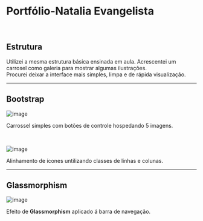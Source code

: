 # Portfólio-Natalia Evangelista
<br>

## Estrutura

Utilizei a mesma estrutura básica ensinada em aula. Acrescentei um carrosel como galeria para mostrar algumas ilustrações.<br> Procurei deixar a interface mais simples, limpa e de rápida visualização.

<hr>

## Bootstrap

![image](https://user-images.githubusercontent.com/108765760/221057055-04ff48bd-1c91-4436-9181-6bd2cc13c395.png)
<p>Carrossel simples com botões de controle hospedando 5 imagens.</p>

<br>

![image](https://user-images.githubusercontent.com/108765760/221057370-fbc6307a-49c1-4262-aec9-6f98267bea77.png)
<p>Alinhamento de ícones untilizando classes de linhas e colunas.</p>

<hr>

## Glassmorphism

![image](https://user-images.githubusercontent.com/108765760/221057561-d7e62ff3-83e9-41d3-97d9-c39aaad894cb.png)

Efeito de <b>Glassmorphism</b> aplicado á barra de navegação.
